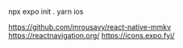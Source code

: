 npx expo init .
yarn ios

https://github.com/mrousavy/react-native-mmkv
https://reactnavigation.org/
https://icons.expo.fyi/